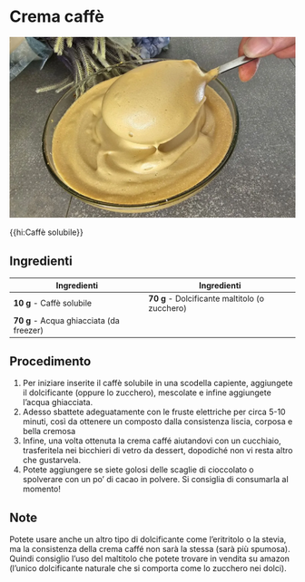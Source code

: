 # Crema caffè

![](img/crema-caffe.webp)

{{hi:Caffè solubile}}

## Ingredienti

| Ingredienti                  | Ingredienti             |
| ---------------------------- | ----------------------- |
| **10 g** - Caffè solubile | **70 g** - Dolcificante maltitolo (o zucchero) |
| **70 g** - Acqua ghiacciata (da freezer) | |

## Procedimento

1. Per iniziare inserite il caffè solubile in una scodella capiente, aggiungete il dolcificante (oppure lo zucchero), mescolate e infine aggiungete l’acqua ghiacciata.
2. Adesso sbattete adeguatamente con le fruste elettriche per circa 5-10 minuti, così da ottenere un composto dalla consistenza liscia, corposa e bella cremosa
3. Infine, una volta ottenuta la crema caffé aiutandovi con un cucchiaio, trasferitela nei bicchieri di vetro da dessert, dopodiché non vi resta altro che gustarvela. 
4. Potete aggiungere se siete golosi delle scaglie di cioccolato o spolverare con un po’ di cacao in polvere. Si consiglia di consumarla al momento!

## Note

Potete usare anche un altro tipo di dolcificante come l’eritritolo o la stevia, ma la consistenza della crema caffé non sarà la stessa (sarà più spumosa). Quindi consiglio l’uso del maltitolo che potete trovare in vendita su amazon (l’unico dolcificante naturale che si comporta come lo zucchero nei dolci).

